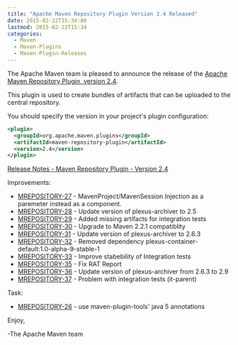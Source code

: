 ```yaml
---
title: "Apache Maven Repository Plugin Version 2.4 Released"
date: 2015-02-22T15:34:00
lastmod: 2015-02-22T15:34
categories:
  - Maven
  - Maven-Plugins
  - Maven-Plugin-Releases
---
```

The Apache Maven team is pleased to announce the release of the 
[Apache Maven Repository Plugin, version 2.4](http://maven.apache.org/plugins/maven-repository-plugin/).

This plugin is used to create bundles of artifacts that can be uploaded to the
central repository.

You should specify the version in your project's plugin configuration:

```xml
<plugin>
  <groupId>org.apache.maven.plugins</groupId>
  <artifactId>maven-repository-plugin</artifactId>
  <version>2.4</version>
</plugin>
```

<!-- more -->

[Release Notes - Maven Repository Plugin - Version 2.4](http://jira.codehaus.org/secure/ReleaseNote.jspa?projectId=11250&version=16635)

Improvements:

 * [MREPOSITORY-27](https://issues.apache.org/jira/browse/MREPOSITORY-27) - MavenProject/MavenSession Injection as a paremeter instead as a component.
 * [MREPOSITORY-28](https://issues.apache.org/jira/browse/MREPOSITORY-28) - Update version of plexus-archiver to 2.5
 * [MREPOSITORY-29](https://issues.apache.org/jira/browse/MREPOSITORY-29) - Added missing artifacts for integration tests
 * [MREPOSITORY-30](https://issues.apache.org/jira/browse/MREPOSITORY-30) - Upgrade to Maven 2.2.1 compatiblity
 * [MREPOSITORY-31](https://issues.apache.org/jira/browse/MREPOSITORY-31) - Update version of plexus-archiver to 2.6.3
 * [MREPOSITORY-32](https://issues.apache.org/jira/browse/MREPOSITORY-32) - Removed dependency plexus-container-default:1.0-alpha-9-stable-1
 * [MREPOSITORY-33](https://issues.apache.org/jira/browse/MREPOSITORY-33) - Improve stabebility of Integration tests
 * [MREPOSITORY-35](https://issues.apache.org/jira/browse/MREPOSITORY-35) - Fix RAT Report
 * [MREPOSITORY-36](https://issues.apache.org/jira/browse/MREPOSITORY-36) - Update version of plexus-archiver from 2.6.3 to 2.9
 * [MREPOSITORY-37](https://issues.apache.org/jira/browse/MREPOSITORY-37) - Problem with integration tests (it-parent)

Task:

 * [MREPOSITORY-26](https://issues.apache.org/jira/browse/MREPOSITORY-26) - use maven-plugin-tools' java 5 annotations


Enjoy,

-The Apache Maven team

